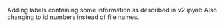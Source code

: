 Adding labels containing some information as described in v2.ipynb
Also changing to id numbers instead of file names.
